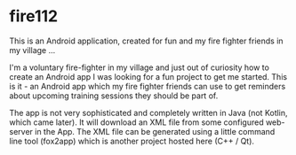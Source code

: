 # fire112
This is an Android application, created for fun and my fire fighter friends in my village ...

I'm a voluntary fire-fighter in my village and just out of curiosity how to create an Android app I was looking for a fun project to 
get me started. This is it - an Android app which my fire fighter friends can use to get reminders about upcoming training sessions they
should be part of.

The app is not very sophisticated and completely written in Java (not Kotlin, which came later). It will download an XML file from some 
configured web-server in the App. The XML file can be generated using a little command line tool (fox2app) which is another project hosted 
here (C++ / Qt).

